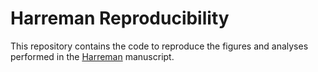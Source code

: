 # Harreman Reproducibility

This repository contains the code to reproduce the figures and analyses performed in the [Harreman](https://github.com/YosefLab/Harreman) manuscript.
